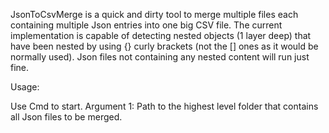 JsonToCsvMerge is a quick and dirty tool to merge multiple files each containing multiple Json entries into one big CSV file.
The current implementation is capable of detecting nested objects (1 layer deep) that have been nested by using {} curly brackets (not the [] ones as it would be normally used).
Json files not containing any nested content will run just fine.

Usage:

Use Cmd to start. Argument 1: Path to the highest level folder that contains all Json files to be merged.

